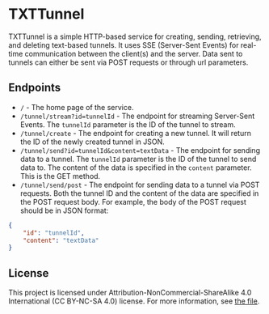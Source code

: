 # TXTTunnel
TXTTunnel is a simple HTTP-based service for creating, sending, retrieving, and deleting text-based tunnels. It uses SSE (Server-Sent Events) for real-time communication between the client(s) and the server. Data sent to tunnels can either be sent via POST requests or through url parameters.

## Endpoints
 - `/` - The home page of the service. 
 - `/tunnel/stream?id=tunnelId` - The endpoint for streaming Server-Sent Events. The `tunnelId` parameter is the ID of the tunnel to stream.
 - `/tunnel/create` - The endpoint for creating a new tunnel. It will return the ID of the newly created tunnel in JSON.
 - `/tunnel/send?id=tunnelId&content=textData` - The endpoint for sending data to a tunnel. The `tunnelId` parameter is the ID of the tunnel to send data to. The content of the data is specified in the `content` parameter. This is the GET method.
 - `/tunnel/send/post` - The endpoint for sending data to a tunnel via POST requests. Both the tunnel ID and the content of the data are specified in the POST request body. For example, the body of the POST request should be in JSON format:
 ```json
 {
     "id": "tunnelId",
     "content": "textData"
 }
```

## License

This project is licensed under Attribution-NonCommercial-ShareAlike 4.0 International (CC BY-NC-SA 4.0) license. For more information, see [the file](LICENSE).
